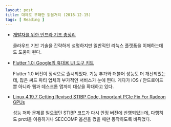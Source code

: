 ```yaml
---
layout: post
title: 대체로 무해한 읽을거리 (2018-12-15)
tags: [ Reading ]
---
```


- [개발자를 위한 인프라 기초 총정리](https://futurecreator.github.io/2018/11/09/it-infrastructure-basics/)

  클라우드 기반 기술을 간략하게 설명하지만 일반적인 리눅스 플랫폼을 이해하는데도 도움이 된다.

- [Flutter 1.0: Google의 휴대용 UI 도구 키트](http://developers-kr.googleblog.com/2018/12/flutter-10-googles-portable-ui-toolkit.html)

  Flutter 1.0 버전이 정식으로 출시되었다. 기능 추가와 더불어 성능도 더 개선되었는데, 많은 써드 파티 업체의 부가적인 서비스가 눈에 띈다. 게다가 iOS / 안드로이드 뿐 아니라 웹과 데스크톱 앱까지 대상을 확대하고 있다.

- [Linux 4.19.7 Getting Revised STIBP Code, Important PCIe Fix For Radeon GPUs](https://www.phoronix.com/scan.php?page=news_item&px=Linux-4.19.7-Important-Fixes)

  성능 저하 문제를 일으켰던 STIBP 코드가 다시 안정 버전에 반영되었는데, 다행히도 prctl을 이용하거나 SECCOMP 옵션을 켰을 때만 동작하도록 바뀌었다.
